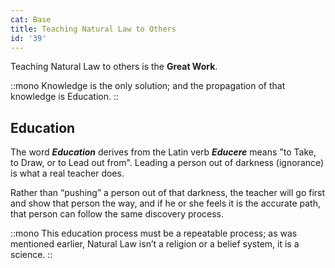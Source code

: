 ```yaml
---
cat: Base
title: Teaching Natural Law to Others
id: '39'
---
```


<span class="desc">Teaching Natural Law to others is the <b class="font-bold underline">Great Work</b>.</span>

::mono
Knowledge is the only solution; and the propagation of that knowledge is Education.
::

## Education

The word **_Education_** derives from the Latin verb **_Educere_** means "to Take, to Draw, or to Lead out from". Leading a person out of darkness (ignorance) is what a real teacher does. 

Rather than “pushing” a person out of that darkness, the teacher will go first and show that person the way, and if he or she feels it is the accurate path, that person can follow the same discovery process.

::mono
This education process must be a repeatable process; as was mentioned earlier, Natural Law isn’t a religion or a belief system, it is a science.
::